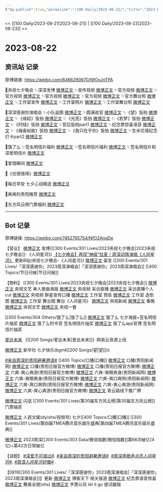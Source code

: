 ```yaml
---
{"dg-publish":true,"permalink":"/100 Daily/2023-08-22/","title":"2023-08-22","created":"2023-08-23T11:05:38.213+08:00","updated":"2023-08-25T13:02:18.470+08:00"}
---
```



<< [[100 Daily/2023-08-21\|2023-08-21]] | [[100 Daily/2023-08-23\|2023-08-23]] >>

# 2023-08-22

## 资讯站 记录

原博链接: https://weibo.com/6466290670/NfOvJnTPA

🌟央视七夕晚会
✨深深发博 [微博正文](https://weibo.com/6466290670/4937660965333380)
✨宣传视频 [微博正文](https://weibo.com/6466290670/4937620574445324)
✨官方视频 [微博正文](https://weibo.com/6466290670/4937667295316165)
✨官方视频 [微博正文](https://weibo.com/6466290670/4937667655766129)
✨官方视频 [微博正文](https://weibo.com/6466290670/4937667912143868)
✨官方视频 [微博正文](https://weibo.com/6466290670/4937669454343347)
✨官方舞台照 [微博正文](https://weibo.com/6466290670/4937519642974316)
✨工作室宣传 [微博正文](https://weibo.com/6466290670/4937622886024159)
✨工作室照片 [微博正文](https://weibo.com/6466290670/4937632007851788)
✨工作室舞台照 [微博正文](https://weibo.com/6466290670/4937659376473142)

🌟深深感谢你演唱会
✨小队返图 [微博正文](https://weibo.com/6466290670/4937470128953613)
✨圆满收官 [微博正文](https://weibo.com/6466290670/4937614128316569)
✨《望》饭拍 [微博正文](https://weibo.com/6466290670/4937550777289341)
✨《缘起》饭拍 [微博正文](https://weibo.com/6466290670/4937606955008964)
✨《光亮》饭拍 [微博正文](https://weibo.com/6466290670/4937607195396585)
✨《若梦》饭拍 [微博正文](https://weibo.com/6466290670/4937557437060695)
✨《时结》饭拍 [微博正文](https://weibo.com/6466290670/4937671098772159)
✨官后饭拍part1 [微博正文](https://weibo.com/6466290670/4937470397126426)
✨纪念票惊喜语音 [微博正文](https://weibo.com/6466290670/4937495823256420)
✨《梅香如故》饭拍 [微博正文](https://weibo.com/6466290670/4937606561536648)
✨《我只在乎你》饭拍 [微博正文](https://weibo.com/6466290670/4937550546602049)
✨生米花墙纪念打卡part2 [微博正文](https://weibo.com/6466290670/4937643286334726)

🌟饿了么
✨签名明信片福利 [微博正文](https://weibo.com/6466290670/4937472507643126)
✨签名明信片福利 [微博正文](https://weibo.com/6466290670/4937472742003434)
✨签名明信片和深爱明信片 [微博正文](https://weibo.com/6466290670/4937496486217649)

🌟爱情瞬间 [微博正文](https://weibo.com/6466290670/4937469613835053)

🌟《也很值得》[微博正文](https://weibo.com/6466290670/4937551079539470)

🌟每日早安
七夕心动精选 [微博正文](https://weibo.com/6466290670/4937463217525571)

🌟爽爽的贵阳推荐 [微博正文](https://weibo.com/6466290670/4937553230177154)

🌟东方风云榜门票福利 [微博正文](https://weibo.com/6466290670/4937496222241631)

---
## Bot 记录

原博链接: https://weibo.com/7452765754/NfO2AnqDe

【营业】
[微博正文](https://weibo.com/1736988591/4937658617044687) 发博([[300 Events/301 Lives/2023央视七夕晚会\|2023央视七夕晚会]]-《人间星河》)
[【七夕晚会】再现“神级”拉麦！周深动情演唱《人间星河》](https://weibo.cn/sinaurl?u=https%3A%2F%2Fwww.bilibili.com%2Fvideo%2FBV1u14y1179v) 更新B站(央视七夕晚会-《人间星河》)
[微博正文](https://weibo.com/1736988591/NfkbJgkAd) 留言 [[300 Events/301 Lives/「深深感谢你」2023周深演唱会\|「深深感谢你」2023周深演唱会]] [[400 Topics/节日问候\|节日问候]]

【物料】
[[300 Events/301 Lives/2023央视七夕晚会\|2023央视七夕晚会]]
[微博正文](https://weibo.com/2210168325/NfJWhwC9t) 央视文艺 单人歌曲海报
[微博正文](https://weibo.com/7211561239/4937592536039800) 央视频 采访直播
[微博正文](https://weibo.com/1786590437/4937599653778583) 采访直播个人cut
[微博正文](https://weibo.com/7211561239/4937582229848328) 央视频 群星宣传口播
[微博正文](https://weibo.com/7478855230/4937620008731150) 工作室 预告
[微博正文](https://weibo.com/7478855230/4937627654685663) 工作室 造型图
[微博正文](https://weibo.com/7478855230/4937653743784036) 工作室 舞台图
舞台《人间星河》
[微博正文](https://weibo.com/2656274875/4937651721341622) 央视新闻
[微博正文](https://weibo.com/3506728370/4937652568076934) 春晚
[微博正文](https://weibo.com/2210168325/4937651507436979) 央视文艺
[微博正文](https://weibo.com/2024623547/4937668644834492) 央视一套

[[300 Events/304 Others/饿了么\|饿了么]]
[微博正文](https://weibo.com/1282440983/NfIJPm317) 饿了么 七夕海报+签名明信片抽奖
[微博正文](http://weibo.com/7756461320/NfJqEmU0u) 饿了么时令官 签名明信片抽奖
[微博正文](http://weibo.com/5117812753/NfIltoaZG) 饿了么app官博 签名明信片抽奖

[爱达未来](https://weibo.cn/sinaurl?u=http%3A%2F%2Fmusic.163.com%2Fshare%2Fsina%2Fdirect%2F18%2F2070997640%3Fuserid%3D69317214%26haspic%3D0) 《[[200 Songs/爱达未来\|爱达未来]]》网易云音源上线

[微博正文](https://weibo.com/1699432410/NfHET9RZu) 新华社 七夕快乐(bgm《[[200 Songs/望\|望]]》)

[#来自周深的贵阳避暑邀请#](https://s.weibo.com/weibo?q=%23%E6%9D%A5%E8%87%AA%E5%91%A8%E6%B7%B1%E7%9A%84%E8%B4%B5%E9%98%B3%E9%81%BF%E6%9A%91%E9%82%80%E8%AF%B7%23) [[400 Topics/口播\|口播]]
[微博正文](https://weibo.com/2525457764/NfKzgpILc) 口播(贵阳新闻网)
[微博正文](https://weibo.com/1999472465/Neww3EuaM) 口播(贵阳日报官方微博)
[微博正文](https://weibo.com/1999472465/NfKA9AEhb) 口播(贵阳日报官方微博)
[微博正文](http://weibo.com/1999472465/NfKIGg0DA) 六爽-爽心爽游(贵阳日报官方微博)
[微博正文](http://weibo.com/2525457764/NfKEU12pi) 六爽-爽眼爽身(贵阳新闻网)
[微博正文](https://weibo.com/1999472465/NfKEYmokI) 六爽-爽眼爽身(贵阳日报官方微博)
[微博正文](https://weibo.com/2525457764/NfKGK1jdW) 六爽-爽口爽购(贵阳新闻网)
[微博正文](https://weibo.com/1999472465/NfKGLfrtw) 六爽-爽口爽购(贵阳日报官方微博)
[微博正文](https://weibo.com/2525457764/NfKIFq3zN) 六爽-爽心爽游(贵阳新闻网)
[微博正文](https://weibo.com/1999472465/NfKIGg0DAv) 六爽-爽心爽游(贵阳日报官方微博)
[微博正文](https://weibo.com/6001753696/4937612869769542) 青云路线下推广牌

[微博正文](http://weibo.com/5086253735/NfIW0EMng) 闪送 [[300 Events/301 Lives/第30届东方风云榜\|第30届东方风云榜]]门票抽奖

[微博正文](https://weibo.com/5115715524/NfJ7zcSlR) 人民文娱(dy/xhs/视频号) 七夕[[400 Topics/口播\|口播]] [[300 Events/301 Lives/第四届TMEA腾讯音乐娱乐盛典\|第四届TMEA腾讯音乐娱乐盛典]]

[微博正文](http://weibo.com/5637413637/NfHody1XJ) 2023周深[[300 Events/303 Data/微信指数\|微信指数]]第66次破亿(4亿)+第42次日常破亿

【话题】
[#深爱不可错过#](https://s.weibo.com/weibo?q=%23%E6%B7%B1%E7%88%B1%E4%B8%8D%E5%8F%AF%E9%94%99%E8%BF%87%23).
[#来自周深的贵阳避暑邀请#](https://s.weibo.com/weibo?q=%23%E6%9D%A5%E8%87%AA%E5%91%A8%E6%B7%B1%E7%9A%84%E8%B4%B5%E9%98%B3%E9%81%BF%E6%9A%91%E9%82%80%E8%AF%B7%23).
[#周深用歌声点亮人间星河#](https://s.weibo.com/weibo?q=%23%E5%91%A8%E6%B7%B1%E7%94%A8%E6%AD%8C%E5%A3%B0%E7%82%B9%E4%BA%AE%E4%BA%BA%E9%97%B4%E6%98%9F%E6%B2%B3%23).
[#周深人间星河好暖#](https://s.weibo.com/weibo?q=%23%E5%91%A8%E6%B7%B1%E4%BA%BA%E9%97%B4%E6%98%9F%E6%B2%B3%E5%A5%BD%E6%9A%96%23) .

【0819[[300 Events/301 Lives/「深深感谢你」2023周深演唱会\|「深深感谢你」2023周深演唱会]]】更新
[微博正文](https://weibo.com/1594590224/4937608327596152) 博客天下 相关报道
[微博正文](https://weibo.com/6466290670/NfJr8dF8U) 纪念票语音惊喜
[微博正文](http://weibo.com/6153221451/NfLAfANtb) 舞美全貌(xhs)
[微博正文](https://weibo.com/7323010933/4937362188274011) 予萧以风 let it go 提词器版
